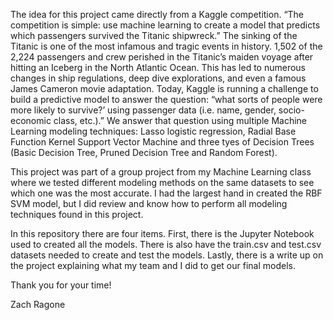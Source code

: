 The idea for this project came directly from a Kaggle competition. “The competition is simple: use machine learning to create a model that predicts which passengers survived the Titanic shipwreck.” The sinking of the Titanic is one of the most infamous and tragic events in history. 1,502 of the 2,224 passengers and crew perished in the Titanic’s maiden voyage after hitting an Iceberg in the North Atlantic Ocean. This has led to numerous changes in ship regulations, deep dive explorations, and even a famous James Cameron movie adaptation. Today, Kaggle is running a challenge to build a predictive model to answer the question: “what sorts of people were more likely to survive?’ using passenger data (i.e. name, gender, socio-economic class, etc.).” We answer that question using multiple Machine Learning modeling techniques: Lasso logistic regression, Radial Base Function Kernel Support Vector Machine and three tyes of Decision Trees (Basic Decision Tree, Pruned Decision Tree and Random Forest).

This project was part of a group project from my Machine Learning class where we tested different modeling methods on the same datasets to see which one was the most accurate. I had the largest hand in created the RBF SVM model, but I did review and know how to perform all modeling techniques found in this project. 

In this repository there are four items. First, there is the Jupyter Notebook used to created all the models. There is also have the train.csv and test.csv datasets needed to create and test the models. Lastly, there is a write up on the project explaining what my team and I did to get our final models.

Thank you for your time!

Zach Ragone
